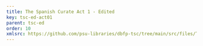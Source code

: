 ```yaml
---
title: The Spanish Curate Act 1 - Edited
key: tsc-ed-act01
parent: tsc-ed
order: 10
xmlsrc: https://github.com/psu-libraries/dbfp-tsc/tree/main/src/files/TSC-Edited-Act1.xml
---
```

<tei-render mode="drama" linedisplay="5" src="../../../files/TSC-Edited-Act1.xml" line-display="5" line-prefix="line" line-start="1" close-icon="close" close-label="Close" copy-message="Copied to Clipboard" link-icon="link" link-label="Get link" page-icon="description" page-label="See the original page" pathAssetCss="../../../assets/css"></tei-render>
